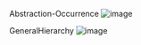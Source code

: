 Abstraction-Occurrence ![image](https://github.com/horeyzer/DesignPatterns/assets/147154747/41f41512-e208-49bd-9f49-cfb2906ef26a)

GeneralHierarchy ![image](https://github.com/horeyzer/DesignPatterns/assets/147154747/04d3196e-2c32-4d5b-bd37-9386d0e56fbb)
